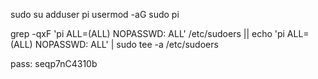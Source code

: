sudo su
adduser pi
usermod -aG sudo pi

grep -qxF 'pi ALL=(ALL) NOPASSWD: ALL' /etc/sudoers || echo 'pi ALL=(ALL) NOPASSWD: ALL' | sudo tee -a /etc/sudoers


pass: seqp7nC4310b